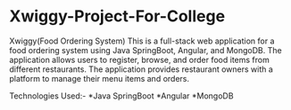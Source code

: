 # Xwiggy-Project-For-College
 Xwiggy(Food Ordering System)
This is a full-stack web application for a food ordering system using Java SpringBoot, Angular, and MongoDB.
The application allows users to register, browse, and order food items from different restaurants. 
The application provides restaurant owners with a platform to manage their menu items and orders.


Technologies Used:-
*Java SpringBoot
*Angular
*MongoDB
